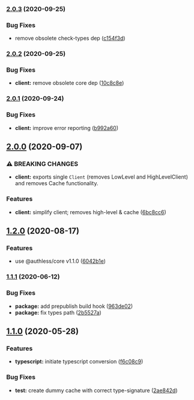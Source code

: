 ### [2.0.3](https://github.com/authless/authless-client/compare/v2.0.2...v2.0.3) (2020-09-25)


### Bug Fixes

* remove obsolete check-types dep ([c154f3d](https://github.com/authless/authless-client/commit/c154f3d3c27e9efe77104c546ce3946a302be9cf))

### [2.0.2](https://github.com/authless/authless-client/compare/v2.0.1...v2.0.2) (2020-09-25)


### Bug Fixes

* **client:** remove obsolete core dep ([10c8c8e](https://github.com/authless/authless-client/commit/10c8c8ee7b74eb18396bec09e965b15692fae4cf))

### [2.0.1](https://github.com/authless/authless-client/compare/v2.0.0...v2.0.1) (2020-09-24)


### Bug Fixes

* **client:** improve error reporting ([b992a60](https://github.com/authless/authless-client/commit/b992a602567544405b3c3baed80df9e92016bb39))

## [2.0.0](https://github.com/authless/authless-client/compare/v1.2.0...v2.0.0) (2020-09-07)


### ⚠ BREAKING CHANGES

* **client:** exports single `Client` (removes LowLevel and HighLevelClient) and removes Cache functionality.

### Features

* **client:** simplify client; removes high-level & cache ([6bc8cc6](https://github.com/authless/authless-client/commit/6bc8cc6cc39c86bda98a6fee90854d3308d9edcf))

## [1.2.0](https://github.com/authless/authless-client/compare/v1.1.1...v1.2.0) (2020-08-17)


### Features

* use @authless/core v1.1.0 ([6042b1e](https://github.com/authless/authless-client/commit/6042b1ee17a14156b9c14413993d6127e5b2af99))

### [1.1.1](https://github.com/authless/authless-client/compare/v1.1.0...v1.1.1) (2020-06-12)


### Bug Fixes

* **package:** add prepublish build hook ([963de02](https://github.com/authless/authless-client/commit/963de020492bda4926cd14e0115ecd33d21ed746))
* **package:** fix types path ([2b5527a](https://github.com/authless/authless-client/commit/2b5527a6e0b4fe54a6837cff7a3f8f7d9453529f))

## [1.1.0](https://github.com/authless/authless-client/compare/v1.0.4...v1.1.0) (2020-05-28)


### Features

* **typescript:** initiate typescript conversion ([f6c08c9](https://github.com/authless/authless-client/commit/f6c08c926bc1c819abd44ed67f151470786c9ed7))


### Bug Fixes

* **test:** create dummy cache with correct type-signature ([2ae842d](https://github.com/authless/authless-client/commit/2ae842d7c17fd5771068098fa229e02b14ec6c44))
